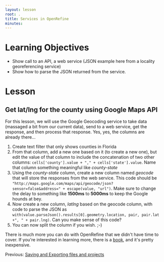 ```yaml
---
layout: lesson
root: .
title: Services in OpenRefine
minutes:
---
```


# Learning Objectives

* Show call to an API, a web service (JSON example here from a locality georeferencing service)
* Show how to parse the JSON returned from the service.

# Lesson

## Get lat/lng for the county using Google Maps API

For this lesson, we will use the Google Geocoding service to take data (massaged a bit from our current data), send to a web service, get the response, and then process that response.  Yes, yes, the columns are already there...

1. Create text filter that only shows counties in Florida
2. From that column, add a new one based on it (to create a new one), but edit the value of that column to include the concatenation of two other columns: `cells['county'].value + "," + cells['state'].value`.  Name that column something meaningful like *county-state*
3. Using the *county-state* column, create a new column named *geocode* that will store the responses from the web service.  This code should be `"http://maps.google.com/maps/api/geocode/json?sensor=false&address=" + escape(value, "url")`.  Make sure to change the delay to something like **1500ms** to **5000ms** to keep the Google hounds at bey.
4. Now create a new column, *latlng* based on the geocode column, with code to parse the JSON as `with(value.parseJson().results[0].geometry.location, pair, pair.lat +", " + pair.lng)`.  Can you make sense of this code?
5. You can now split the column if you wish.  ;-)


There is much more you can do with OpenRefine that we didn't have time to cover.  If you're interested in learning more, there is a [book](https://www.packtpub.com/big-data-and-business-intelligence/using-openrefine), and it's pretty inexpensive.

Previous: [Saving and Exporting files and projects](03-save-export.html)
